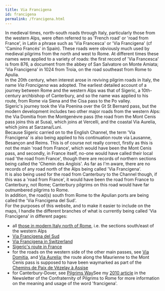 ```yaml
---
title: Via Francigena
id: francigena
permalink: /francigena.html
---
```


In medieval times, north-south roads through Italy, particularly those from the western Alps, were often referred to as 'French road' or 'road from France', in Latin a phrase such as 'Via Francesca' or 'Via Francigena' (cf 'Camino Francés' in Spain). These roads were obviously much used by medieval pilgrims from the north and west to Rome. At different times these names were applied to a variety of roads: the first record of 'Via Francesca' is from 876, a document from the abbey of San Salvatore on Monte Amiata; 'Via Francigena' in 1024 from Troia, on the road southeast from Rome to Apulia.  
In the 20th century, when interest arose in reviving pilgrim roads in Italy, the name _Via Francigena_ was adopted. The earliest detailed account of a journey between Rome and the western Alps was that of Sigeric, a 10th-century archbishop of Canterbury, and so the name was applied to his route, from Rome via Siena and the Cisa pass to the Po valley.  
Sigeric's journey took the Via Poenina over the Gt St Bernard pass, but the modern development includes two other major roads from the western Alps: the Via Domitia from the Montgenèvre pass (the road from the Mont Cenis pass joins this at Susa), which joins at Vercelli, and the coastal Via Aurelia, which joins at Sarzana/Luni.  
Because Sigeric carried on to the English Channel, the term 'Via Francigena' is also being applied to his continuation route via Lausanne, Besançon and Reims. This is of course not really correct, firstly as this is not the main 'road from France', which would have been the Mont Cenis pass, and secondly, in France itself, no-one would have called their local road 'the road from France', though there are records of northern sections being called the 'Chemin des Anglois'. As far as I'm aware, there are no records of any road north of the Alps being called 'Via Francigena'.  
It is also being used for the road from Canterbury to the Channel though, if this was a 'road from France', it would have been the road from France to Canterbury, not Rome; Canterbury pilgrims on this road would have far outnumbered pilgrims to Rome.  
In addition, the road(s) south from Rome to the Apulian ports are being called the 'Via Francigena del Sud'.  
For the purposes of this website, and to make it easier to include on the maps, I handle the different branches of what is currently being called 'Via Francigena' in different pages:

* all [those in modern Italy north of Rome][0], i.e. the sections south/east of the western Alps
* [Via Francigena del Sud][1]
* [Via Francigena in Switzerland][2]
* [Sigeric's route in France][3]
* for the roads on the western side of the other main passes, see [Via Domitia][4], and [Via Aurelia][5]; the route along the Maurienne to the Mont Cenis pass is supposed to have been waymarked as part of the [Chemins de Paix de Vézelay à Assise][6]
* for Canterbury-Dover, see [Pilgrims Way][7]See my [2010 article][8] in the Newsletter of the Confraternity of Pilgrims to Rome for more information on the meaning and usage of the word 'francigena'.

[0]: francigena_i.html
[1]: francigena_s.html
[2]: francigena_ch.html
[3]: francigena_f.html
[4]: montgenevre.html
[5]: menton.html
[6]: assise.html
[7]: pilgrims.html
[8]: http://pilgrimstorome.org.uk/Meaning%20and%20usage%20of%20the%20word%20'Francigena'.pdf